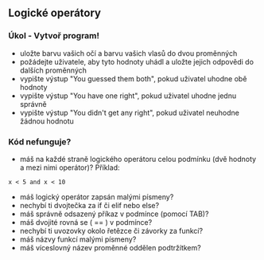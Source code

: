 ## Logické operátory

### Úkol - Vytvoř program!

- uložte barvu vašich očí a barvu vašich vlasů do dvou proměnných
- požádejte uživatele, aby tyto hodnoty uhádl a uložte jejich odpovědi do dalších proměnných
- vypište výstup "You guessed them both", pokud uživatel uhodne obě hodnoty
- vypište výstup "You have one right", pokud uživatel uhodne jednu správně
- vypište výstup  "You didn't get any right", pokud uživatel neuhodne žádnou hodnotu

### Kód nefunguje? 

- máš na každé straně logického operátoru celou podmínku (dvě hodnoty a mezi nimi operátor)? Příklad:
```
x < 5 and x < 10
```
- máš logický operátor zapsán malými písmeny?
- nechybí ti dvojtečka za if či elif  nebo else?
- máš správně odsazený příkaz v podmínce (pomocí TAB)?
- máš dvojité rovná se ( == )  v podmínce?
- nechybí ti uvozovky okolo řetězce či závorky za funkcí?
- máš názvy funkcí malými písmeny?
- máš víceslovný název proměnné oddělen podtržítkem?
